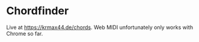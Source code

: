# Chordfinder

Live at https://krmax44.de/chords. Web MIDI unfortunately only works with Chrome so far.